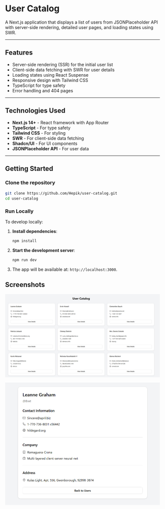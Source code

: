 # User Catalog

A Next.js application that displays a list of users from JSONPlaceholder API with server-side rendering, detailed user pages, and loading states using SWR.

---

## Features

- Server-side rendering (SSR) for the initial user list
- Client-side data fetching with SWR for user details
- Loading states using React Suspense
- Responsive design with Tailwind CSS
- TypeScript for type safety
- Error handling and 404 pages

---

## Technologies Used

- **Next.js 14+** - React framework with App Router
- **TypeScript** - For type safety
- **Tailwind CSS** - For styling
- **SWR** - For client-side data fetching
- **Shadcn/UI** - For UI components
- **JSONPlaceholder API** - For user data

---

## Getting Started

### Clone the repository

```bash
git clone https://github.com/Hepik/user-catalog.git
cd user-catalog
```

### Run Locally

To develop locally:

1. **Install dependencies**:

   ```bash
   npm install
   ```

2. **Start the development server**:

   ```bash
   npm run dev
   ```

3. The app will be available at: `http://localhost:3000`.

## Screenshots

![Users Page](https://github.com/Hepik/user-catalog/blob/main/public/photo_2025-04-11_19-11-01.jpg?raw=true)

![User detail Page](https://github.com/Hepik/user-catalog/blob/main/public/photo_2025-04-11_19-11-10.jpg?raw=true)
